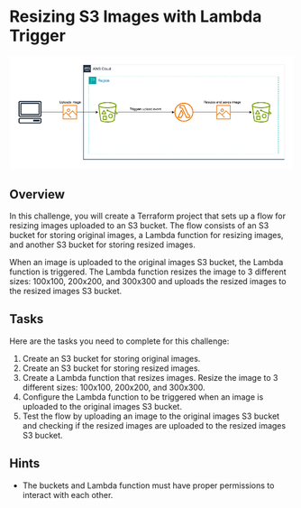 # Resizing S3 Images with Lambda Trigger

![Resizing S3 Images with Lambda Trigger](./diagram.png)

## Overview
In this challenge, you will create a Terraform project that sets up a flow for resizing images uploaded to an S3 bucket. The flow consists of an S3 bucket for storing original images, a Lambda function for resizing images, and another S3 bucket for storing resized images.

When an image is uploaded to the original images S3 bucket, the Lambda function is triggered. The Lambda function resizes the image to 3 different sizes: 100x100, 200x200, and 300x300 and uploads the resized images to the resized images S3 bucket.

## Tasks
Here are the tasks you need to complete for this challenge:
1. Create an S3 bucket for storing original images.
2. Create an S3 bucket for storing resized images.
3. Create a Lambda function that resizes images. Resize the image to 3 different sizes: 100x100, 200x200, and 300x300.
4. Configure the Lambda function to be triggered when an image is uploaded to the original images S3 bucket.
6. Test the flow by uploading an image to the original images S3 bucket and checking if the resized images are uploaded to the resized images S3 bucket.

## Hints
- The buckets and Lambda function must have proper permissions to interact with each other.